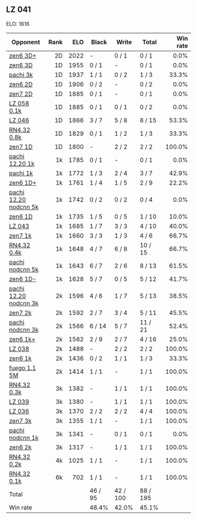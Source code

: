 ## LZ 041 ##

ELO: 1616

Opponent | Rank | ELO | Black | Write | Total | Win rate
---------|-----:|----:|-------|-------|-------|-------:
[zen6 3D+](zen6%203D+.md) | 2D | 2022 | - | 0 / 1 | 0 / 1 | 0.0%
[zen6 3D](zen6%203D.md) | 1D | 1955 | 0 / 1 | - | 0 / 1 | 0.0%
[pachi 3k](pachi%203k.md) | 1D | 1937 | 1 / 1 | 0 / 2 | 1 / 3 | 33.3%
[zen6 2D](zen6%202D.md) | 1D | 1906 | 0 / 2 | - | 0 / 2 | 0.0%
[zen7 2D](zen7%202D.md) | 1D | 1885 | 0 / 1 | - | 0 / 1 | 0.0%
[LZ 058 0.1k](LZ%20058%200.1k.md) | 1D | 1885 | 0 / 1 | 0 / 1 | 0 / 2 | 0.0%
[LZ 046](LZ%20046.md) | 1D | 1866 | 3 / 7 | 5 / 8 | 8 / 15 | 53.3%
[RN4.32 0.8k](RN4.32%200.8k.md) | 1D | 1829 | 0 / 1 | 1 / 2 | 1 / 3 | 33.3%
[zen7 1D](zen7%201D.md) | 1D | 1800 | - | 2 / 2 | 2 / 2 | 100.0%
[pachi 12.20 1k](pachi%2012.20%201k.md) | 1k | 1785 | 0 / 1 | - | 0 / 1 | 0.0%
[pachi 1k](pachi%201k.md) | 1k | 1772 | 1 / 3 | 2 / 4 | 3 / 7 | 42.9%
[zen6 1D+](zen6%201D+.md) | 1k | 1761 | 1 / 4 | 1 / 5 | 2 / 9 | 22.2%
[pachi 12.20 nodcnn 5k](pachi%2012.20%20nodcnn%205k.md) | 1k | 1742 | 0 / 2 | 0 / 2 | 0 / 4 | 0.0%
[zen6 1D](zen6%201D.md) | 1k | 1735 | 1 / 5 | 0 / 5 | 1 / 10 | 10.0%
[LZ 043](LZ%20043.md) | 1k | 1685 | 1 / 7 | 3 / 3 | 4 / 10 | 40.0%
[zen7 1k](zen7%201k.md) | 1k | 1660 | 3 / 3 | 1 / 3 | 4 / 6 | 66.7%
[RN4.32 0.4k](RN4.32%200.4k.md) | 1k | 1648 | 4 / 7 | 6 / 8 | 10 / 15 | 66.7%
[pachi nodcnn 5k](pachi%20nodcnn%205k.md) | 1k | 1643 | 6 / 7 | 2 / 6 | 8 / 13 | 61.5%
[zen6 1D-](zen6%201D-.md) | 1k | 1628 | 5 / 7 | 0 / 5 | 5 / 12 | 41.7%
[pachi 12.20 nodcnn 3k](pachi%2012.20%20nodcnn%203k.md) | 2k | 1596 | 4 / 6 | 1 / 7 | 5 / 13 | 38.5%
[zen7 2k](zen7%202k.md) | 2k | 1592 | 2 / 7 | 3 / 4 | 5 / 11 | 45.5%
[pachi nodcnn 3k](pachi%20nodcnn%203k.md) | 2k | 1566 | 6 / 14 | 5 / 7 | 11 / 21 | 52.4%
[zen6 1k+](zen6%201k+.md) | 2k | 1562 | 2 / 9 | 2 / 7 | 4 / 16 | 25.0%
[LZ 038](LZ%20038.md) | 2k | 1488 | - | 2 / 2 | 2 / 2 | 100.0%
[zen6 1k](zen6%201k.md) | 2k | 1436 | 0 / 2 | 1 / 1 | 1 / 3 | 33.3%
[fuego 1.1 5M](fuego%201.1%205M.md) | 2k | 1414 | 1 / 1 | - | 1 / 1 | 100.0%
[RN4.32 0.3k](RN4.32%200.3k.md) | 3k | 1382 | - | 1 / 1 | 1 / 1 | 100.0%
[LZ 039](LZ%20039.md) | 3k | 1380 | - | 1 / 1 | 1 / 1 | 100.0%
[LZ 036](LZ%20036.md) | 3k | 1370 | 2 / 2 | 2 / 2 | 4 / 4 | 100.0%
[zen7 3k](zen7%203k.md) | 3k | 1355 | 1 / 1 | - | 1 / 1 | 100.0%
[pachi nodcnn 1k](pachi%20nodcnn%201k.md) | 3k | 1341 | - | 0 / 1 | 0 / 1 | 0.0%
[zen6 2k](zen6%202k.md) | 3k | 1317 | - | 1 / 1 | 1 / 1 | 100.0%
[RN4.32 0.2k](RN4.32%200.2k.md) | 4k | 1025 | 1 / 1 | - | 1 / 1 | 100.0%
[RN4.32 0.1k](RN4.32%200.1k.md) | 6k | 702 | 1 / 1 | - | 1 / 1 | 100.0%
Total | | | 46 / 95 | 42 / 100 | 88 / 195 | 
Win rate| | | 48.4% | 42.0% | 45.1% | 

